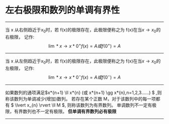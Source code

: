 # 左右极限和数列的单调有界性

<hr>

当 x 从右侧趋近于$x_{0}$时，若 f(x)的极限存在，此极限便称之为 f(x)在当$x \to x_{0}$的右极限，
记作: $$ {\lim*{x \to x*{0}^+ } } f(x)=A 或 f(0^+)=A $$

<hr>

当 x 从左侧趋近于$x_{0}$时，若 f(x)的极限存在，此极限便称之为 f(x)在当$x \to x_{0}$的左极限，
记作: $$ {\lim*{x \to x*{0}^- } } f(x)=A 或 f(0^-)=A $$

<hr>

如果数列的通项满足$x*{n+1} \ll x*{n} (或 x*{n+1} \gg x*{n},n=1,2,3......) $ ,则称该数列为单调减少(增加)数列。
若存在某个正数 M，对于该数列中的每一项都有 $ \lvert x\_{n} \rvert \ll M $, 则称该数列为有界数列。
单调数列不一定有极限，有界数列也不一定有极限。<b> 但单调有界数列必有极限 <b>

<hr>
